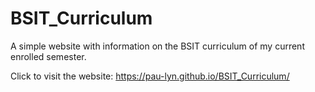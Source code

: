 # BSIT_Curriculum
A simple website with information on the BSIT curriculum of my current enrolled semester.

Click to visit the website:  https://pau-lyn.github.io/BSIT_Curriculum/
